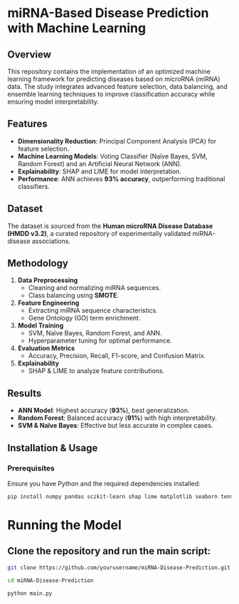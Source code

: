 # miRNA-Based Disease Prediction with Machine Learning

## Overview
This repository contains the implementation of an optimized machine learning framework for predicting diseases based on microRNA (miRNA) data. The study integrates advanced feature selection, data balancing, and ensemble learning techniques to improve classification accuracy while ensuring model interpretability.

## Features
- **Dimensionality Reduction**: Principal Component Analysis (PCA) for feature selection.
- **Machine Learning Models**: Voting Classifier (Naïve Bayes, SVM, Random Forest) and an Artificial Neural Network (ANN).
- **Explainability**: SHAP and LIME for model interpretation.
- **Performance**: ANN achieves **93% accuracy**, outperforming traditional classifiers.

## Dataset
The dataset is sourced from the **Human microRNA Disease Database (HMDD v3.2)**, a curated repository of experimentally validated miRNA-disease associations.

## Methodology
1. **Data Preprocessing**  
   - Cleaning and normalizing miRNA sequences.  
   - Class balancing using **SMOTE**.  
2. **Feature Engineering**  
   - Extracting miRNA sequence characteristics.  
   - Gene Ontology (GO) term enrichment.  
3. **Model Training**  
   - SVM, Naïve Bayes, Random Forest, and ANN.  
   - Hyperparameter tuning for optimal performance.  
4. **Evaluation Metrics**  
   - Accuracy, Precision, Recall, F1-score, and Confusion Matrix.  
5. **Explainability**  
   - SHAP & LIME to analyze feature contributions.  

## Results
- **ANN Model**: Highest accuracy (**93%**), best generalization.  
- **Random Forest**: Balanced accuracy (**91%**) with high interpretability.  
- **SVM & Naïve Bayes**: Effective but less accurate in complex cases.

## Installation & Usage
### Prerequisites
Ensure you have Python and the required dependencies installed:

```sh
pip install numpy pandas scikit-learn shap lime matplotlib seaborn tensorflow keras
```

# Running the Model
## Clone the repository and run the main script:

```sh
git clone https://github.com/yourusername/miRNA-Disease-Prediction.git
```
```sh
cd miRNA-Disease-Prediction
```
```sh
python main.py
```
